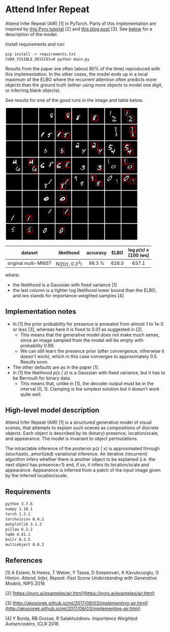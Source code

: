 # Attend Infer Repeat

Attend Infer Repeat (AIR) [1] in PyTorch. Parts of this implementation are 
inspired by [this Pyro tutorial](https://pyro.ai/examples/air.html) [2] and 
[this blog post](http://akosiorek.github.io/ml/2017/09/03/implementing-air.html) [3].
See [below](#high-level-model-description) for a description of the model.

Install requirements and run:
```
pip install -r requirements.txt
CUDA_VISIBLE_DEVICES=0 python main.py
```

Results from the paper are often (about 80% of the time) reproduced with this 
implementation.
In the other cases, the model ends up in a local maximum of the ELBO where the
recurrent attention often predicts more objects than the ground truth (either
using more objects to model one digit, or inferring blank objects).

See results for one of the good runs in the image and table below.

![Reconstruction on original multi-MNIST](_readme_imgs/original_multimnist_recons.png)

|  dataset             | likelihood      | accuracy | ELBO     | log _p(x)_ ≥ <br> [100 iws] |
| -------------------- |:---------------:|:--------:|:--------:|:-------------:|
| original multi-MNIST | N(_f(z)_, 0.3<sup>2</sup>)  | 98.3 %   | 628.0    | 637.1         | 

where:
- the likelihood is a Gaussian with fixed variance [1]
- the last column is a tighter log likelihood lower bound than the ELBO, and iws
stands for importance-weighted samples [4]


## Implementation notes

- In [1] the prior probability for presence is annealed from almost 1 to 1e-5 
or less [3], whereas here it is fixed to 0.01 as suggested in [2].
    - This means that the generative model does not make much sense, since an image
    sampled from the model will be empty with probability 0.99.
    - We can still learn the presence prior (after convergence, otherwise it doesn't
    work), which in this case converges to approximately 0.5. Results soon.
- The other defaults are as in the paper [1].
- In [1] the likelihood _p(x | z)_ is a Gaussian with fixed variance, but it has 
to be Bernoulli for binary data.
    - This means that, unlike in [1], the decoder output must be in the interval
    [0, 1]. Clamping is the simplest solution but it doesn't work quite well.



## High-level model description

Attend Infer Repeat (AIR) [1] is a structured generative model of visual scenes, 
that attempts to explain such scenes as compositions of discrete objects. Each 
object is described by its (binary) presence, location/scale, and appearance. 
The model is invariant to object permutations.

The intractable inference of the posterior _p(z | x)_ is approximated through 
(stochastic, amortized) variational inference. An iterative (recurrent) 
algorithm infers whether there is another object to be explained (i.e. the next 
object has presence=1) and, if so, it infers its location/scale and appearance. 
Appearance is inferred from a patch of the input image given by the inferred 
location/scale.

## Requirements
```
python 3.7.6
numpy 1.18.1
torch 1.3.1
torchvision 0.4.2
matplotlib 3.1.2
pillow 6.2.2
tqdm 4.41.1
boilr 0.3.5
multiobject 0.0.3
```

## References

[1] A Eslami,
N Heess,
T Weber,
Y Tassa,
D Szepesvari,
K Kavukcuoglu,
G Hinton.
_Attend, Infer, Repeat: Fast Scene Understanding with Generative Models_, NIPS 2016

[2] [https://pyro.ai/examples/air.html](https://pyro.ai/examples/air.html)

[3] [http://akosiorek.github.io/ml/2017/09/03/implementing-air.html](http://akosiorek.github.io/ml/2017/09/03/implementing-air.html)

[4] Y Burda, RB Grosse, R Salakhutdinov.
_Importance Weighted Autoencoders_,
ICLR 2016
